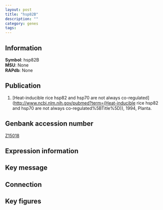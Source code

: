 ```yaml
---
layout: post
title: "hsp82B"
description: ""
category: genes
tags: 
---
```


## Information
__Symbol__: hsp82B  
__MSU__: None  
__RAPdb__: None  

## Publication
1. [Heat-inducible rice hsp82 and hsp70 are not always co-regulated](http://www.ncbi.nlm.nih.gov/pubmed?term=(Heat-inducible rice hsp82 and hsp70 are not always co-regulated%5BTitle%5D)), 1994, Planta.

## Genbank accession number
[Z15018](http://www.ncbi.nlm.nih.gov/nuccore/Z15018)

## Expression information

## Key message

## Connection

## Key figures



